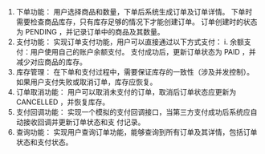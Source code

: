 1. 下单功能：
⽤户选择商品和数量，下单后系统⽣成订单及订单详情。
下单时需要检查商品库存，只有库存⾜够的情况下才能创建订单。
订单创建时的状态为 PENDING ，并记录订单中的商品及其数量。
2. ⽀付功能：
实现订单⽀付功能，⽤户可以直接通过以下⽅式⽀付：
ⅰ. 余额⽀付：⽤户使⽤⾃⼰的账户余额⽀付。
⽀付成功后，更新订单状态为 PAID ，并减少对应商品的库存。
3. 库存管理：
在下单和⽀付过程中，需要保证库存的⼀致性（涉及并发控制）。
如果⽤户⽀付失败或取消订单，库存应恢复。
4. 订单取消功能：
⽤户可以取消未⽀付的订单，取消后订单状态应更新为 CANCELLED ，并恢复库存。
5. ⽀付回调功能：
实现⼀个模拟的⽀付回调接⼝，当第三⽅⽀付成功后系统应⾃动接收回调并更新订单状态和⽀
付记录。
6. 查询功能：
实现⽤户查询订单功能，能够查询到所有订单及其详情，包括订单状态和⽀付状态。
